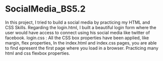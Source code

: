 # SocialMedia_BS5.2
In this project, I tried to build a social media by practicing my HTML and CSS Skills. 
Regarding the login.html, I built a beautiful login form where the user would have access to connect using his social media like twitter of facebook. 
login.css : All the CSS box properties have been applied, like margin, flex properties, 
In the index.html and index.css pages, you are able to find epresent the first page where you load in a browser. Practicing many html and css flexbox properties.
